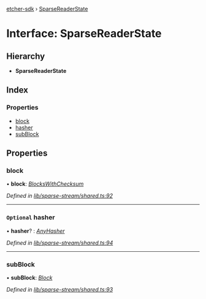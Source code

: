 [etcher-sdk](../README.md) › [SparseReaderState](sparsereaderstate.md)

# Interface: SparseReaderState

## Hierarchy

* **SparseReaderState**

## Index

### Properties

* [block](sparsereaderstate.md#block)
* [hasher](sparsereaderstate.md#optional-hasher)
* [subBlock](sparsereaderstate.md#subblock)

## Properties

###  block

• **block**: *[BlocksWithChecksum](blockswithchecksum.md)*

*Defined in [lib/sparse-stream/shared.ts:92](https://github.com/balena-io-modules/etcher-sdk/blob/d935b6d/lib/sparse-stream/shared.ts#L92)*

___

### `Optional` hasher

• **hasher**? : *[AnyHasher](../README.md#anyhasher)*

*Defined in [lib/sparse-stream/shared.ts:94](https://github.com/balena-io-modules/etcher-sdk/blob/d935b6d/lib/sparse-stream/shared.ts#L94)*

___

###  subBlock

• **subBlock**: *[Block](block.md)*

*Defined in [lib/sparse-stream/shared.ts:93](https://github.com/balena-io-modules/etcher-sdk/blob/d935b6d/lib/sparse-stream/shared.ts#L93)*
